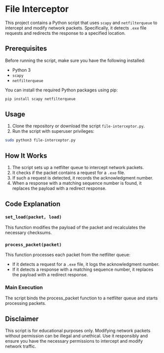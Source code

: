 # File Interceptor

This project contains a Python script that uses `scapy` and `netfilterqueue` to intercept and modify network packets. Specifically, it detects `.exe` file requests and redirects the response to a specified location.

## Prerequisites

Before running the script, make sure you have the following installed:

- Python 3
- `scapy`
- `netfilterqueue`

You can install the required Python packages using pip:

```bash
pip install scapy netfilterqueue
```

## Usage

1. Clone the repository or download the script `file-interceptor.py`.
2. Run the script with superuser privileges:

```bash
sudo python3 file-interceptor.py
```

## How It Works

1. The script sets up a netfilter queue to intercept network packets.
2. It checks if the packet contains a request for a `.exe` file.
3. If such a request is detected, it records the acknowledgment number.
4. When a response with a matching sequence number is found, it replaces the payload with a redirect response.

## Code Explanation

### `set_load(packet, load)`

This function modifies the payload of the packet and recalculates the necessary checksums.

### `process_packet(packet)`

This function processes each packet from the netfilter queue:
- If it detects a request for a `.exe` file, it logs the acknowledgment number.
- If it detects a response with a matching sequence number, it replaces the payload with a redirect response.

### Main Execution

The script binds the process_packet function to a netfilter queue and starts processing packets.

## Disclaimer

This script is for educational purposes only. Modifying network packets without permission can be illegal and unethical. Use it responsibly and ensure you have the necessary permissions to intercept and modify network traffic.

